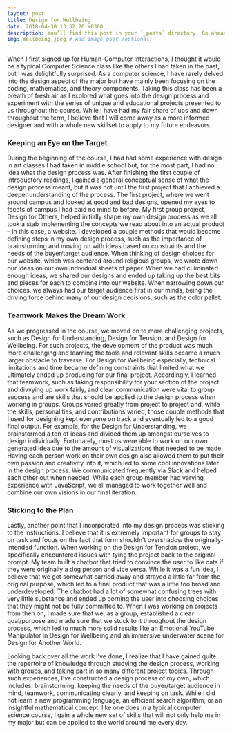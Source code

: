 ```yaml
---
layout: post
title: Design for Wellbeing
date: 2018-04-30 13:32:20 +0300
description: You’ll find this post in your `_posts` directory. Go ahead and edit it and re-build the site to see your changes. # Add post description (optional)
img: Wellbeing.jpeg # Add image post (optional)
---
```


When I first signed up for Human-Computer Interactions, I thought it would be a typical Computer Science class like the others I had taken in the past, but I was delightfully surprised. As a computer science, I have rarely delved into the design aspect of the major but have mainly been focusing on the coding, mathematics, and theory components. Taking this class has been a breath of fresh air as I explored what goes into the design process and experiment with the series of unique and educational projects presented to us throughout the course. While I have had my fair share of ups and down throughout the term, I believe that I will come away as a more informed designer and with a whole new skillset to apply to my future endeavors. 
  
###  Keeping an Eye on the Target
During the beginning of the course, I had had some experience with design in art classes I had taken in middle school but, for the most part, I had no idea what the design process was. After finishing the first couple of introductory readings, I gained a general conceptual sense of what the design process meant, but it was not until the first project that I achieved a deeper understanding of the process. The first project, where we went around campus and looked at good and bad designs, opened my eyes to facets of campus I had paid no mind to before. My first group project, Design for Others, helped initially shape my own design process as we all took a stab implementing the concepts we read about into an actual product – in this case, a website. I developed a couple methods that would become defining steps in my own design process, such as the importance of brainstorming and moving on with ideas based on constraints and the needs of the buyer/target audience. When thinking of design choices for our website, which was centered around religious groups, we wrote down our ideas on our own individual sheets of paper. When we had culminated enough ideas, we shared our designs and ended up taking up the best bits and pieces for each to combine into our website. When narrowing down our choices, we always had our target audience first in our minds, being the driving force behind many of our design decisions, such as the color pallet.

###  Teamwork Makes the Dream Work
As we progressed in the course, we moved on to more challenging projects, such as Design for Understanding, Design for Tension, and Design for Wellbeing. For such projects, the development of the product was much more challenging and learning the tools and relevant skills became a much larger obstacle to traverse. For Design for Wellbeing especially, technical limitations and time became defining constraints that limited what we ultimately ended up producing for our final project. Accordingly, I learned that teamwork, such as taking responsibility for your section of the project and divvying up work fairly, and clear communication were vital to group success and are skills that should be applied to the design process when working in groups. Groups varied greatly from project to project and, while the skills, personalities, and contributions varied, those couple methods that I used for designing kept everyone on track and eventually led to a good final output. For example, for the Design for Understanding, we brainstormed a ton of ideas and divided them up amongst ourselves to design individually. Fortunately, most us were able to work on our own generated idea due to the amount of visualizations that needed to be made. Having each person work on their own design also allowed them to put their own passion and creativity into it, which led to some cool innovations later in the design process. We communicated frequently via Slack and helped each other out when needed. While each group member had varying experience with JavaScript, we all managed to work together well and combine our own visions in our final iteration.
	
###  Sticking to the Plan
Lastly, another point that I incorporated into my design process was sticking to the instructions. I believe that it is extremely important for groups to stay on task and focus on the fact that form shouldn’t overshadow the originally-intended function. When working on the Design for Tension project, we specifically encountered issues with tying the project back to the original prompt. My team built a chatbot that tried to convince the user to like cats if they were originally a dog person and vice versa. While it was a fun idea, I believe that we got somewhat carried away and strayed a little far from the original purpose, which led to a final product that was a little too broad and underdeveloped. The chatbot had a lot of somewhat confusing trees with very little substance and ended up corning the user into choosing choices that they might not be fully committed to. When I was working on projects from then on, I made sure that we, as a group, established a clear goal/purpose and made sure that we stuck to it throughout the design process, which led to much more solid results like an Emotional YouTube Manipulator in Design for Wellbeing and an immersive underwater scene for Design for Another World.
	
	
Looking back over all the work I’ve done, I realize that I have gained quite the repertoire of knowledge through studying the design process, working with groups, and taking part in so many different project topics. Through such experiences, I’ve constructed a design process of my own, which includes: brainstorming, keeping the needs of the buyer/target audience in mind, teamwork, communicating clearly, and keeping on task. While I did not learn a new programming language, an efficient search algorithm, or an insightful mathematical concept, like one does in a typical computer science course, I gain a whole new set of skills that will not only help me in my major but can be applied to the world around me every day. 
